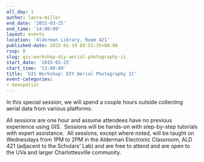 ```yaml
---
all_day: 1
author: laura-miller
end_date: '2015-03-25'
end_time: '14:00:00'
layout: events
location: 'Alderman Library, Room 421'
published-date: 2015-01-19 08:53:35+00:00
rsvp: 0
slug: gis-workshop-diy-aerial-photography-ii
start_date: '2015-03-25'
start_time: '13:00:00'
title: 'GIS Workshop: DIY Aerial Photography II'
event-categories:
- Geospatial
---
```


In this special session, we will spend a couple hours outside collecting aerial data from various platforms.

All sessions are one hour and assume attendees have no previous experience using GIS.  Sessions will be hands-on with step-by-step tutorials with expert assistance.  All sessions, except where noted, will be taught on Wednesdays from 1PM to 2PM in the Alderman Electronic Classroom, ALD 421 (adjacent to the Scholars’ Lab) and are free to attend and are open to the UVa and larger Charlottesville community.
